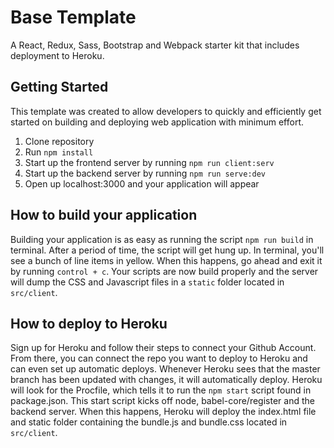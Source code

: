 # Base Template

A React, Redux, Sass, Bootstrap and Webpack starter kit that includes deployment to Heroku.

## Getting Started

This template was created to allow developers to quickly and efficiently get started on building and deploying web application with minimum effort.

1. Clone repository
2. Run `npm install`
3. Start up the frontend server by running `npm run client:serv`
4. Start up the backend server by running `npm run serve:dev`
5. Open up localhost:3000 and your application will appear

## How to build your application
Building your application is as easy as running the script  `npm run build` in terminal. After a period of time, the script will get hung up. In terminal, you'll see a bunch of line items in yellow. When this happens, go ahead and exit it by running `control + c`. Your scripts are now build properly and the server will dump the CSS and Javascript files in a `static` folder located in `src/client`.

## How to deploy to Heroku
Sign up for Heroku and follow their steps to connect your Github Account. From there, you can connect the repo you want to deploy to Heroku and can even set up automatic deploys. Whenever Heroku sees that the master branch has been updated with changes, it will automatically deploy. Heroku will look for the Procfile, which tells it to run the `npm start` script found in package.json. This start script kicks off node, babel-core/register and the backend server. When this happens, Heroku will deploy the index.html file and static folder containing the bundle.js and bundle.css located in `src/client`.
